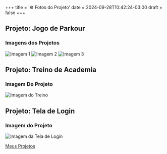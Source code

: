 +++
title = '⚙️ Fotos do Projeto'
date = 2024-09-28T10:42:24-03:00
draft = false
+++

## Projeto: Jogo de Parkour

### Imagens dos Projetos

![Imagem 1](/images/1%20fase.png)
![Imagem 2](/images/2%20fase.png)
![Imagem 3](/images/3%20fase.png)

## Projeto: Treino de Academia

### Imagem Do Projeto

![Imagem do Treino](/images/treino.png)


## Projeto: Tela de Login
### Imagem do Projeto
![Imagem da Tela de Login](/images/login.png)









[Meus Projetos](/posts/000-my-first-post/)

